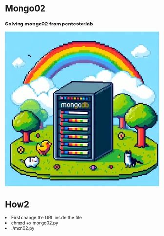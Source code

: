 # Mongo02

<h3>Solving mongo02 from pentesterlab</h3>

![image](https://github.com/tximista64/mongo02/blob/main/mongo02.jpeg)

# How2

<li>First change the URL inside the file</li>
<li>chmod +x mongo02.py</li>
<li>./mon02.py</li>

